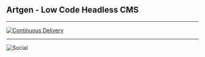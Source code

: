 ## Artgen - Low Code Headless CMS

---

[![Continuous Delivery](https://github.com/artgenio/core/actions/workflows/cd.yml/badge.svg?branch=main)](https://github.com/artgenio/core/actions/workflows/cd.yml)

---
![Social](https://user-images.githubusercontent.com/3441017/139613987-f07ea052-e94f-4267-bc94-8d2e01148ea4.png)
